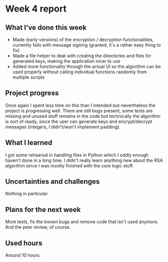 # Week 4 report

## What I've done this week

- Made (early versions) of the encryption / decryption functionalities, currently fails with message signing (granted, it's a rather easy thing to fix)
- Made a file helper to deal with creating the directories and files for generated keys, making the application nicer to use
- Added more functionality through the actual UI so the algorithm can be used properly without calling individual functions randomly from multiple scripts

## Project progress

Once again I spent less time on this than I intended but nevertheless the project is progressing well. There are still bugs present, some tests are missing and unused stuff remains in the code but
technically the algorithm is sort of ready, since the user can generate keys and encrypt/decrypt messages (integers, I didn't/won't implement padding).

## What I learned

I got some rehearsal in handling files in Python which I oddly enough haven't done in a long time. I didn't really learn anything new about the RSA algorithm since I was mostly finished with the core logic stuff.

## Uncertainties and challenges

Nothing in particular.

## Plans for the next week

More tests, fix the known bugs and remove code that isn't used anymore. And the peer review, of course.

## Used hours

Around 10 hours.
